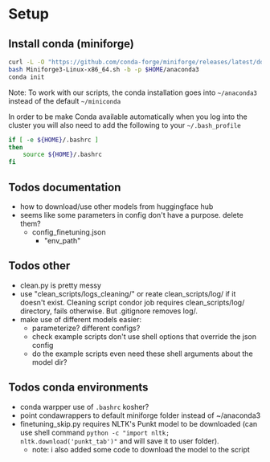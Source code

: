 # Setup

## Install conda (miniforge)

```bash
curl -L -O "https://github.com/conda-forge/miniforge/releases/latest/download/Miniforge3-$(uname)-$(uname -m).sh"
bash Miniforge3-Linux-x86_64.sh -b -p $HOME/anaconda3
conda init
```
Note: To work with our scripts, the conda installation goes into `~/anaconda3` instead of the default `~/miniconda`

In order to be make Conda available automatically when you log into the cluster
you will also need to add the following to your `~/.bash_profile`

```bash
if [ -e ${HOME}/.bashrc ]
then
    source ${HOME}/.bashrc
fi
```

## Todos documentation
* how to download/use other models from huggingface hub
* seems like some parameters in config don't have a purpose. delete them?
    * config_finetuning.json
        * "env_path"

## Todos other
* clean.py is pretty messy
* use "clean_scripts/logs_cleaning/" or reate clean_scripts/log/ if it doesn't exist. Cleaning script condor job requires clean_scripts/log/ directory, fails otherwise. But .gitignore removes log/. 
* make use of different models easier:
	* parameterize? different configs?
	* check example scripts don't use shell options that override the json config
	* do the example scripts even need these shell arguments about the model dir?

## Todos conda environments
* conda warpper use of `.bashrc` kosher?
* point condawrappers to default miniforge folder instead of ~/anaconda3
* finetuning_skip.py requires NLTK's Punkt model to be downloaded (can use shell command `python -c "import nltk; nltk.download('punkt_tab')"` and will save it to user folder). 
    * note: i also added some code to download the model to the script
